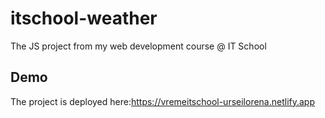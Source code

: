 # itschool-weather
The JS project from my web development course @ IT School

## Demo
The project is deployed here:https://vremeitschool-urseilorena.netlify.app
